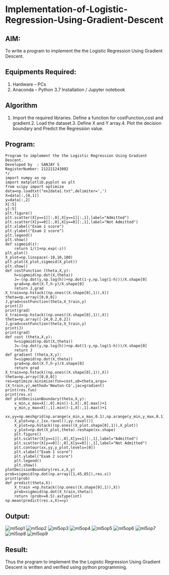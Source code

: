 # Implementation-of-Logistic-Regression-Using-Gradient-Descent
## AIM:
To write a program to implement the the Logistic Regression Using Gradient Descent.

## Equipments Required:
1. Hardware – PCs
2. Anaconda – Python 3.7 Installation / Jupyter notebook
## Algorithm
1. Import the required libraries. Define a function for costFunction,cost and gradient.2. Load the dataset.3. Define X and Y array.4. Plot the decision boundary and Predict the Regression value.
## Program:
```/*
Program to implement the the Logistic Regression Using Gradient Descent.
Developed by  : SANJAY S
RegisterNumber: 212221243002
*/
import numpy as np
import matplotlib.pyplot as plt
from scipy import optimize
data=np.loadtxt("ex2data1.txt",delimiter=',')
X=data[:,[0,1]]
y=data[:,2]
X[:5]
y[:5]
plt.figure()
plt.scatter(X[y==1][:,0],X[y==1][:,1],label="Admitted")
plt.scatter(X[y==0][:,0],X[y==0][:,1],label="Not Admitted")
plt.xlabel("Exam 1 score")
plt.ylabel("Exam 2 score")
plt.legend()
plt.show()
def sigmoid(z):
    return 1/(1+np.exp(-z))
plt.plot()
X_plot=np.linspace(-10,10,100)
plt.plot(X_plot,sigmoid(X_plot))
plt.show()
def costFunction (theta,X,y):
    h=sigmoid(np.dot(X,theta))
    J=-(np.dot(y,np.log(h))+np.dot(1-y,np.log(1-h)))/X.shape[0]
    grad=np.dot(X.T,h-y)/X.shape[0]
    return J,grad
X_train=np.hstack((np.ones((X.shape[0],1)),X))
theta=np.array([0,0,0])
J,grad=costFunction(theta,X_train,y)
print(J)
print(grad)
X_train=np.hstack((np.ones((X.shape[0],1)),X))
theta=np.array([-24,0.2,0.2])
J,grad=costFunction(theta,X_train,y)
print(J)
print(grad)
def cost (theta,X,y):
    h=sigmoid(np.dot(X,theta))
    J=-(np.dot(y,np.log(h))+np.dot(1-y,np.log(1-h)))/X.shape[0]
    return J
def gradient (theta,X,y):
    h=sigmoid(np.dot(X,theta))
    grad=np.dot(X.T,h-y)/X.shape[0]
    return grad
X_train=np.hstack((np.ones((X.shape[0],1)),X))
theta=np.array([0,0,0])
res=optimize.minimize(fun=cost,x0=theta,args=(X_train,y),method='Newton-CG',jac=gradient)
print(res.fun)
print(res.x)
def plotDecisionBoundary(theta,X,y):
    x_min,x_max=X[:,0].min()-1,X[:,0].max()+1
    y_min,y_max=X[:,1].min()-1,X[:,1].max()+1
    xx,yy=np.meshgrid(np.arange(x_min,x_max,0.1),np.arange(y_min,y_max,0.1))
    X_plot=np.c_[xx.ravel(),yy.ravel()]
    X_plot=np.hstack((np.ones((X_plot.shape[0],1)),X_plot))
    y_plot=np.dot(X_plot,theta).reshape(xx.shape)
    plt.figure()
    plt.scatter(X[y==1][:,0],X[y==1][:,1],label="Admitted")
    plt.scatter(X[y==0][:,0],X[y==0][:,1],label="Not Admitted")
    plt.contour(xx,yy,y_plot,levels=[0])
    plt.xlabel("Exam 1 score")
    plt.ylabel("Exam 2 score")
    plt.legend()
    plt.show()
plotDecisionBoundary(res.x,X,y)
prob=sigmoid(np.dot(np.array([1,45,85]),res.x))
print(prob)
def predict(theta,X):
    X_train =np.hstack((np.ones((X.shape[0],1)),X))
    prob=sigmoid(np.dot(X_train,theta))
    return (prob>=0.5).astype(int)
np.mean(predict(res.x,X)==y)
```
## Output:

![ml5op1](https://user-images.githubusercontent.com/115128955/201039373-0cacd51a-bb75-4e4c-9d31-a65c144f5b2d.png)
![ml5op2](https://user-images.githubusercontent.com/115128955/201039414-8b2c1dfc-46a7-431f-adbd-4dfcd48ae068.png)
![ml5op3](https://user-images.githubusercontent.com/115128955/201039476-03232ab3-c583-42b8-ad09-fdd498d5f461.png)
![ml5op4](https://user-images.githubusercontent.com/115128955/201039518-5ee4e151-595d-48d3-9ad6-36506dc6fb93.png)
![ml5op5](https://user-images.githubusercontent.com/115128955/201039558-553b678e-b20f-40f5-85c9-47b3c7dde1f1.png)
![ml5op6](https://user-images.githubusercontent.com/115128955/201039583-8b3f2ff3-ddf9-4505-ac43-cfb73401cf5b.png)
![ml5op7](https://user-images.githubusercontent.com/115128955/201039691-27713d29-8fc8-469e-9363-84aa90b95e97.png)
![ml5op8](https://user-images.githubusercontent.com/115128955/201039887-9a52a8c2-3143-4bc3-ab33-9d685e790677.png)
![ml5op9](https://user-images.githubusercontent.com/115128955/201039964-2c2e6181-b49b-4c02-a7a8-3e15781ea34d.png)

## Result:
Thus the program to implement the the Logistic Regression Using Gradient Descent is written and verified using python programming.

